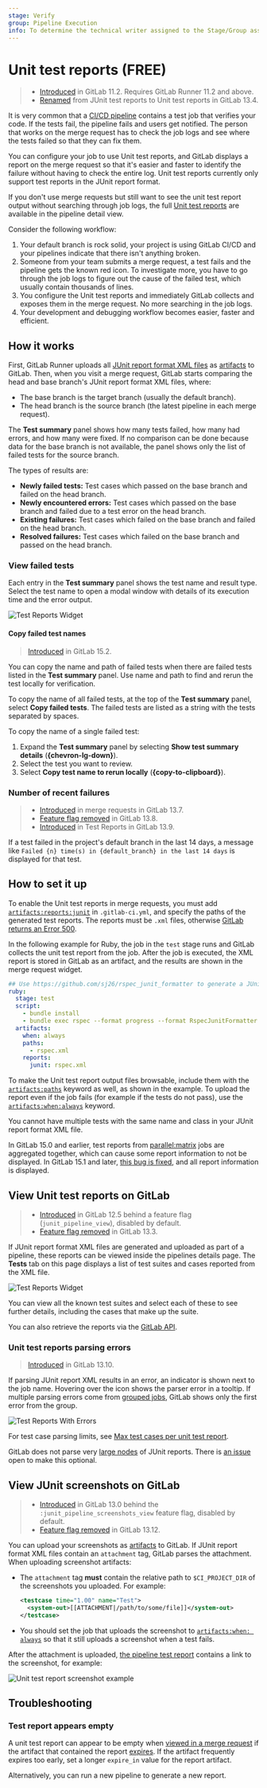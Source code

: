 ```yaml
---
stage: Verify
group: Pipeline Execution
info: To determine the technical writer assigned to the Stage/Group associated with this page, see https://about.gitlab.com/handbook/product/ux/technical-writing/#assignments
---
```


# Unit test reports **(FREE)**

> - [Introduced](https://gitlab.com/gitlab-org/gitlab-foss/-/issues/45318) in GitLab 11.2. Requires GitLab Runner 11.2 and above.
> - [Renamed](https://gitlab.com/gitlab-org/gitlab/-/merge_requests/39737) from JUnit test reports to Unit test reports in GitLab 13.4.

It is very common that a [CI/CD pipeline](../pipelines/index.md) contains a
test job that verifies your code.
If the tests fail, the pipeline fails and users get notified. The person that
works on the merge request has to check the job logs and see where the
tests failed so that they can fix them.

You can configure your job to use Unit test reports, and GitLab displays a
report on the merge request so that it's easier and faster to identify the
failure without having to check the entire log. Unit test reports currently
only support test reports in the JUnit report format.

If you don't use merge requests but still want to see the unit test report
output without searching through job logs, the full
[Unit test reports](#view-unit-test-reports-on-gitlab) are available
in the pipeline detail view.

Consider the following workflow:

1. Your default branch is rock solid, your project is using GitLab CI/CD and
   your pipelines indicate that there isn't anything broken.
1. Someone from your team submits a merge request, a test fails and the pipeline
   gets the known red icon. To investigate more, you have to go through the job
   logs to figure out the cause of the failed test, which usually contain
   thousands of lines.
1. You configure the Unit test reports and immediately GitLab collects and
   exposes them in the merge request. No more searching in the job logs.
1. Your development and debugging workflow becomes easier, faster and efficient.

## How it works

First, GitLab Runner uploads all [JUnit report format XML files](https://www.ibm.com/docs/en/adfz/developer-for-zos/14.1.0?topic=formats-junit-xml-format)
as [artifacts](../yaml/artifacts_reports.md#artifactsreportsjunit) to GitLab. Then, when you visit a merge request, GitLab starts
comparing the head and base branch's JUnit report format XML files, where:

- The base branch is the target branch (usually the default branch).
- The head branch is the source branch (the latest pipeline in each merge request).

The **Test summary** panel shows how many tests failed, how many had errors,
and how many were fixed. If no comparison can be done because data for the base branch
is not available, the panel shows only the list of failed tests for the source branch.

The types of results are:

- **Newly failed tests:** Test cases which passed on the base branch and failed on the head branch.
- **Newly encountered errors:** Test cases which passed on the base branch and failed due to a
  test error on the head branch.
- **Existing failures:** Test cases which failed on the base branch and failed on the head branch.
- **Resolved failures:** Test cases which failed on the base branch and passed on the head branch.

### View failed tests

Each entry in the **Test summary** panel shows the test name and result type.
Select the test name to open a modal window with details of its execution time and
the error output.

![Test Reports Widget](img/junit_test_report.png)

#### Copy failed test names

> [Introduced](https://gitlab.com/gitlab-org/gitlab/-/merge_requests/91552) in GitLab 15.2.

You can copy the name and path of failed tests when there are failed tests listed
in the **Test summary** panel. Use name and path to find and rerun the
test locally for verification.

To copy the name of all failed tests, at the top of the **Test summary** panel,
select **Copy failed tests**. The failed tests are listed as a string with the tests
separated by spaces.

To copy the name of a single failed test:

1. Expand the **Test summary** panel by selecting **Show test summary details** (**{chevron-lg-down}**).
1. Select the test you want to review.
1. Select **Copy test name to rerun locally** (**{copy-to-clipboard}**).

### Number of recent failures

> - [Introduced](https://gitlab.com/gitlab-org/gitlab/-/issues/241759) in merge requests in GitLab 13.7.
> - [Feature flag removed](https://gitlab.com/gitlab-org/gitlab/-/issues/268249) in GitLab 13.8.
> - [Introduced](https://gitlab.com/gitlab-org/gitlab/-/issues/235525) in Test Reports in GitLab 13.9.

If a test failed in the project's default branch in the last 14 days, a message like
`Failed {n} time(s) in {default_branch} in the last 14 days` is displayed for that test.

## How to set it up

To enable the Unit test reports in merge requests, you must add
[`artifacts:reports:junit`](../yaml/artifacts_reports.md#artifactsreportsjunit)
in `.gitlab-ci.yml`, and specify the paths of the generated test reports.
The reports must be `.xml` files, otherwise [GitLab returns an Error 500](https://gitlab.com/gitlab-org/gitlab/-/issues/216575).

In the following example for Ruby, the job in the `test` stage runs and GitLab
collects the unit test report from the job. After the job is executed, the
XML report is stored in GitLab as an artifact, and the results are shown in the
merge request widget.

```yaml
## Use https://github.com/sj26/rspec_junit_formatter to generate a JUnit report format XML file with rspec
ruby:
  stage: test
  script:
    - bundle install
    - bundle exec rspec --format progress --format RspecJunitFormatter --out rspec.xml
  artifacts:
    when: always
    paths:
      - rspec.xml
    reports:
      junit: rspec.xml
```

To make the Unit test report output files browsable, include them with the
[`artifacts:paths`](../yaml/index.md#artifactspaths) keyword as well, as shown in the example.
To upload the report even if the job fails (for example if the tests do not pass),
use the [`artifacts:when:always`](../yaml/index.md#artifactswhen) keyword.

You cannot have multiple tests with the same name and class in your JUnit report format XML file.

In GitLab 15.0 and earlier, test reports from [parallel:matrix](../yaml/index.md#parallel:matrix)
jobs are aggregated together, which can cause some report information to not be displayed.
In GitLab 15.1 and later, [this bug is fixed](https://gitlab.com/gitlab-org/gitlab/-/issues/296814),
and all report information is displayed.

## View Unit test reports on GitLab

> - [Introduced](https://gitlab.com/gitlab-org/gitlab/-/issues/24792) in GitLab 12.5 behind a feature flag (`junit_pipeline_view`), disabled by default.
> - [Feature flag removed](https://gitlab.com/gitlab-org/gitlab/-/issues/216478) in GitLab 13.3.

If JUnit report format XML files are generated and uploaded as part of a pipeline, these reports
can be viewed inside the pipelines details page. The **Tests** tab on this page
displays a list of test suites and cases reported from the XML file.

![Test Reports Widget](img/pipelines_junit_test_report_v13_10.png)

You can view all the known test suites and select each of these to see further
details, including the cases that make up the suite.

You can also retrieve the reports via the [GitLab API](../../api/pipelines.md#get-a-pipelines-test-report).

### Unit test reports parsing errors

> [Introduced](https://gitlab.com/gitlab-org/gitlab/-/issues/263457) in GitLab 13.10.

If parsing JUnit report XML results in an error, an indicator is shown next to the job name. Hovering over the icon shows the parser error in a tooltip. If multiple parsing errors come from [grouped jobs](../jobs/index.md#group-jobs-in-a-pipeline), GitLab shows only the first error from the group.

![Test Reports With Errors](img/pipelines_junit_test_report_with_errors_v13_10.png)

For test case parsing limits, see [Max test cases per unit test report](../../user/gitlab_com/index.md#gitlab-cicd).

GitLab does not parse very [large nodes](https://nokogiri.org/tutorials/parsing_an_html_xml_document.html#parse-options) of JUnit reports. There is [an issue](https://gitlab.com/gitlab-org/gitlab/-/issues/268035) open to make this optional.

## View JUnit screenshots on GitLab

> - [Introduced](https://gitlab.com/gitlab-org/gitlab/-/issues/202114) in GitLab 13.0 behind the `:junit_pipeline_screenshots_view` feature flag, disabled by default.
> - [Feature flag removed](https://gitlab.com/gitlab-org/gitlab/-/issues/216979) in GitLab 13.12.

You can upload your screenshots as [artifacts](../yaml/artifacts_reports.md#artifactsreportsjunit) to GitLab.
If JUnit report format XML files contain an `attachment` tag, GitLab parses the attachment.
When uploading screenshot artifacts:

- The `attachment` tag **must** contain the relative path to `$CI_PROJECT_DIR` of the screenshots you uploaded. For
  example:

  ```xml
  <testcase time="1.00" name="Test">
    <system-out>[[ATTACHMENT|/path/to/some/file]]</system-out>
  </testcase>
  ```

- You should set the job that uploads the screenshot to
  [`artifacts:when: always`](../yaml/index.md#artifactswhen) so that it still uploads a screenshot
  when a test fails.

After the attachment is uploaded, [the pipeline test report](#view-unit-test-reports-on-gitlab)
contains a link to the screenshot, for example:

![Unit test report screenshot example](img/unit_test_report_screenshot_v13_12.png)

## Troubleshooting

### Test report appears empty

A unit test report can appear to be empty when [viewed in a merge request](#view-unit-test-reports-on-gitlab)
if the artifact that contained the report [expires](../yaml/index.md#artifactsexpire_in).
If the artifact frequently expires too early, set a longer `expire_in` value for
the report artifact.

Alternatively, you can run a new pipeline to generate a new report.
